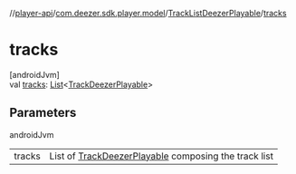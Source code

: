 //[player-api](../../../index.md)/[com.deezer.sdk.player.model](../index.md)/[TrackListDeezerPlayable](index.md)/[tracks](tracks.md)

# tracks

[androidJvm]\
val [tracks](tracks.md): [List](https://kotlinlang.org/api/latest/jvm/stdlib/kotlin.collections/-list/index.html)&lt;[TrackDeezerPlayable](../-track-deezer-playable/index.md)&gt;

## Parameters

androidJvm

| | |
|---|---|
| tracks | List of [TrackDeezerPlayable](../-track-deezer-playable/index.md) composing the track list |

